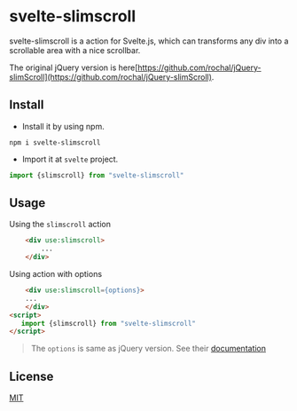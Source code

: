 # svelte-slimscroll
svelte-slimscroll is a action for Svelte.js, which can transforms any div into a scrollable area with a nice scrollbar.

The original jQuery version is here[https://github.com/rochal/jQuery-slimScroll](https://github.com/rochal/jQuery-slimScroll).

## Install
- Install it by using npm.

```
npm i svelte-slimscroll
```

- Import it at `svelte` project.

``` js
import {slimscroll} from "svelte-slimscroll"
```

## Usage

Using the `slimscroll` action
``` html
    <div use:slimscroll>
        ...
    </div>
```

Using action with options

``` html
    <div use:slimscroll={options}>
    ...
    </div>
<script>
   import {slimscroll} from "svelte-slimscroll"
</script>
```
> The `options` is same as jQuery version. See their [documentation](http://rocha.la/jQuery-slimScroll)

## License
[MIT](http://opensource.org/licenses/MIT)
